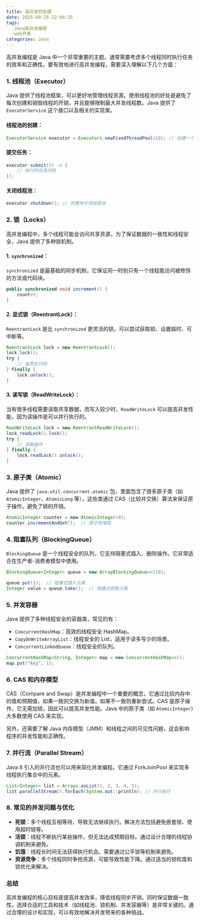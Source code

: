 ```yaml
---
title: 高并发的处理
date: 2025-09-25 22:04:25
tags:
  -Java高并发编程
  -web开发
categories: Java
---
```

高并发编程是 Java 中一个非常重要的主题，通常需要考虑多个线程同时执行任务的效率和正确性。要有效地进行高并发编程，需要深入理解以下几个方面：
<!-- more -->
### 1. **线程池（Executor）**

Java 提供了线程池框架，可以更好地管理线程资源。使用线程池的好处是避免了每次创建和销毁线程的开销，并且能够限制最大并发线程数。Java 提供了 `ExecutorService` 这个接口以及相关的实现类。

#### 线程池的创建：

```java
ExecutorService executor = Executors.newFixedThreadPool(10); // 创建一个固定大小的线程池
```

#### 提交任务：

```java
executor.submit(() -> {
    // 执行的任务代码
});
```

#### 关闭线程池：

```java
executor.shutdown(); // 优雅地关闭线程池
```

### 2. **锁（Locks）**

高并发编程中，多个线程可能会访问共享资源，为了保证数据的一致性和线程安全，Java 提供了多种锁机制。

#### 1. **`synchronized`**：

`synchronized` 是最基础的同步机制，它保证同一时刻只有一个线程能访问被修饰的方法或代码块。

```java
public synchronized void increment() {
    count++;
}
```

#### 2. **显式锁（ReentrantLock）**：

`ReentrantLock` 是比 `synchronized` 更灵活的锁，可以尝试获取锁、设置超时、可中断等。

```java
ReentrantLock lock = new ReentrantLock();
lock.lock();
try {
    // 临界区代码
} finally {
    lock.unlock();
}
```

#### 3. **读写锁（ReadWriteLock）**：

当有很多线程需要读取共享数据，而写入较少时，`ReadWriteLock` 可以提高并发性能，因为读操作是可以并行执行的。

```java
ReadWriteLock lock = new ReentrantReadWriteLock();
lock.readLock().lock();
try {
    // 读取操作
} finally {
    lock.readLock().unlock();
}
```

### 3. **原子类（Atomic）**

Java 提供了 `java.util.concurrent.atomic` 包，里面包含了很多原子类（如 `AtomicInteger`、`AtomicLong` 等），这些类通过 CAS（比较并交换）算法来保证原子操作，避免了锁的开销。

```java
AtomicInteger counter = new AtomicInteger(0);
counter.incrementAndGet();  // 原子性增加
```

### 4. **阻塞队列（BlockingQueue）**

`BlockingQueue` 是一个线程安全的队列，它支持阻塞式插入、删除操作。它非常适合在生产者-消费者模型中使用。

```java
BlockingQueue<Integer> queue = new ArrayBlockingQueue<>(10);

queue.put(1);  // 阻塞式插入元素
Integer value = queue.take();  // 阻塞式获取元素
```

### 5. **并发容器**

Java 提供了多种线程安全的容器类，常见的有：

* `ConcurrentHashMap`：高效的线程安全 HashMap。
* `CopyOnWriteArrayList`：线程安全的 List，适用于读多写少的场景。
* `ConcurrentLinkedQueue`：线程安全的队列。

```java
ConcurrentHashMap<String, Integer> map = new ConcurrentHashMap<>();
map.put("key", 1);
```

### 6. **CAS 和内存模型**

CAS（Compare and Swap）是并发编程中一个重要的概念，它通过比较内存中的值和预期值，如果一致则交换为新值。如果不一致则重新尝试。CAS 是原子操作，它无需加锁，因此可以提高并发性能。Java 中的原子类（如 `AtomicInteger`）大多数使用 CAS 来实现。

另外，还需要了解 Java 内存模型（JMM）和线程之间的可见性问题，这会影响程序的并发性能和正确性。

### 7. **并行流（Parallel Stream）**

Java 8 引入的并行流也可以用来简化并发编程。它通过 ForkJoinPool 来实现多线程执行集合中的元素。

```java
List<Integer> list = Arrays.asList(1, 2, 3, 4, 5);
list.parallelStream().forEach(System.out::println); // 并行执行
```

### 8. **常见的并发问题与优化**

* **死锁**：多个线程互相等待，导致无法继续执行。解决方法包括避免嵌套锁、使用超时锁等。
* **活锁**：线程不断执行某些操作，但无法达成预期目标。通过设计合理的线程协调机制来避免。
* **饥饿**：线程长时间无法获得执行机会。需要通过公平锁等机制来避免。
* **资源竞争**：多个线程同时争抢资源，可能导致性能下降。通过适当的锁粒度和锁优化来解决。

### 总结

高并发编程的核心目标是提高并发效率，降低线程同步开销，同时保证数据一致性。选择合适的工具和技术（如线程池、锁机制、并发容器等）是非常关键的。通过合理的设计和实现，可以有效地解决并发带来的各种挑战。

